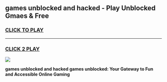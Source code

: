 
## games unblocked and hacked - Play Unblocked Gmaes & Free
<h3>
<a href="https://news.freeplayer.one?title=games_unblocked_and_hacked&ref=16F">CLICK TO PLAY</a></h3>
<hr>

<h3>
<a href="https://news.freeplayer.one?title=games_unblocked_and_hacked&ref=16F">CLICK 2 PLAY</a>
  
</h3>

<a href="https://news.freeplayer.one?title=games_unblocked_and_hacked&ref=16F/"><img src="https://clearcache.store/games.png"></a>


**games unblocked and hacked games unblocked: Your Gateway to Fun and Accessible Online Gaming**
